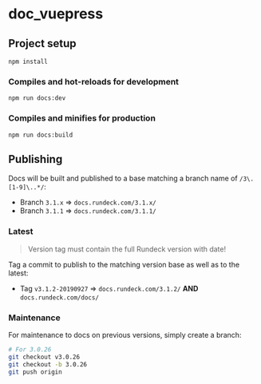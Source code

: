 # doc_vuepress

## Project setup
```
npm install
```

### Compiles and hot-reloads for development
```
npm run docs:dev
```

### Compiles and minifies for production
```
npm run docs:build
```

## Publishing

Docs will be built and published to a base matching a branch name of
`/3\.[1-9]\..*/`:

- Branch `3.1.x` => `docs.rundeck.com/3.1.x/`
- Branch `3.1.1` => `docs.rundeck.com/3.1.1/`

### Latest
> Version tag must contain the full Rundeck version with date!

Tag a commit to publish to the matching version base as well as
to the latest:
- Tag `v3.1.2-20190927` => `docs.rundeck.com/3.1.2/` **AND**
`docs.rundeck.com/docs/`

### Maintenance
For maintenance to docs on previous versions, simply create a branch:
```bash
# For 3.0.26
git checkout v3.0.26
git checkout -b 3.0.26
git push origin
```